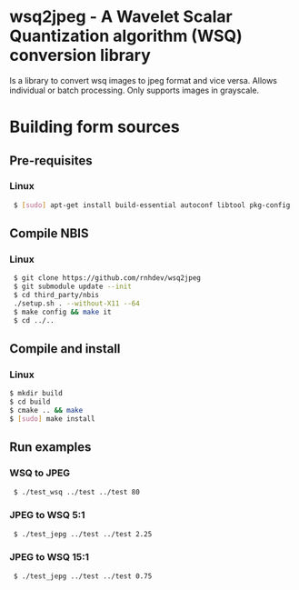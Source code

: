 wsq2jpeg - A Wavelet Scalar Quantization algorithm (WSQ) conversion library
===========================
Is a library to convert wsq images to jpeg format and vice versa. Allows individual or batch processing. Only supports images in grayscale. 
# Building form sources
## Pre-requisites
### Linux
```sh
 $ [sudo] apt-get install build-essential autoconf libtool pkg-config
```
## Compile NBIS
### Linux
```sh
 $ git clone https://github.com/rnhdev/wsq2jpeg
 $ git submodule update --init
 $ cd third_party/nbis
 ./setup.sh . --without-X11 --64
 $ make config && make it
 $ cd ../..
 ```
 ## Compile and install
 ### Linux
 ```sh
 $ mkdir build 
 $ cd build
 $ cmake .. && make
 $ [sudo] make install
 ```
 ## Run examples
### WSQ to JPEG
```sh
 $ ./test_wsq ../test ../test 80
 ```
 ### JPEG to WSQ 5:1
```sh
 $ ./test_jepg ../test ../test 2.25 
 ```
 
 ### JPEG to WSQ 15:1
```sh
 $ ./test_jepg ../test ../test 0.75
 ```
